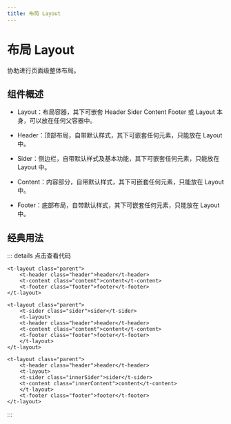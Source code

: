 ```yaml
---
title: 布局 Layout
---
```


# 布局 Layout

协助进行页面级整体布局。

## 组件概述
- Layout：布局容器，其下可嵌套 Header Sider Content Footer 或 Layout 本身，可以放在任何父容器中。

- Header：顶部布局，自带默认样式，其下可嵌套任何元素，只能放在 Layout 中。

- Sider：侧边栏，自带默认样式及基本功能，其下可嵌套任何元素，只能放在 Layout 中。

- Content：内容部分，自带默认样式，其下可嵌套任何元素，只能放在 Layout 中。

- Footer：底部布局，自带默认样式，其下可嵌套任何元素，只能放在 Layout 中。

## 经典用法

<ClientOnly>
<Layout-demo/>
</ClientOnly>

::: details 点击查看代码

```vue
<t-layout class="parent">
    <t-header class="header">header</t-header>
    <t-content class="content">content</t-content>
    <t-footer class="footer">footer</t-footer>
</t-layout>

<t-layout class="parent">
    <t-sider class="sider">sider</t-sider>
    <t-layout>
    <t-header class="header">header</t-header>
    <t-content class="content">content</t-content>
    <t-footer class="footer">footer</t-footer>
    </t-layout>
</t-layout>

<t-layout class="parent">
    <t-header class="header">header</t-header>
    <t-layout>
    <t-sider class="innerSider">sider</t-sider>
    <t-content class="innerContent">content</t-content>
    </t-layout>
    <t-footer class="footer">footer</t-footer>
</t-layout>
```
:::
